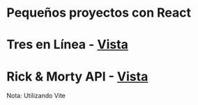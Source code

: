 # Pequeños proyectos con React 

# Tres en Línea - [Vista](https://yolausgg.github.io/proyects/tres-en-linea/)
# Rick & Morty API - [Vista](https://yolausgg.github.io/proyects/rick-and-morty/)


Nota: Utilizando Vite
